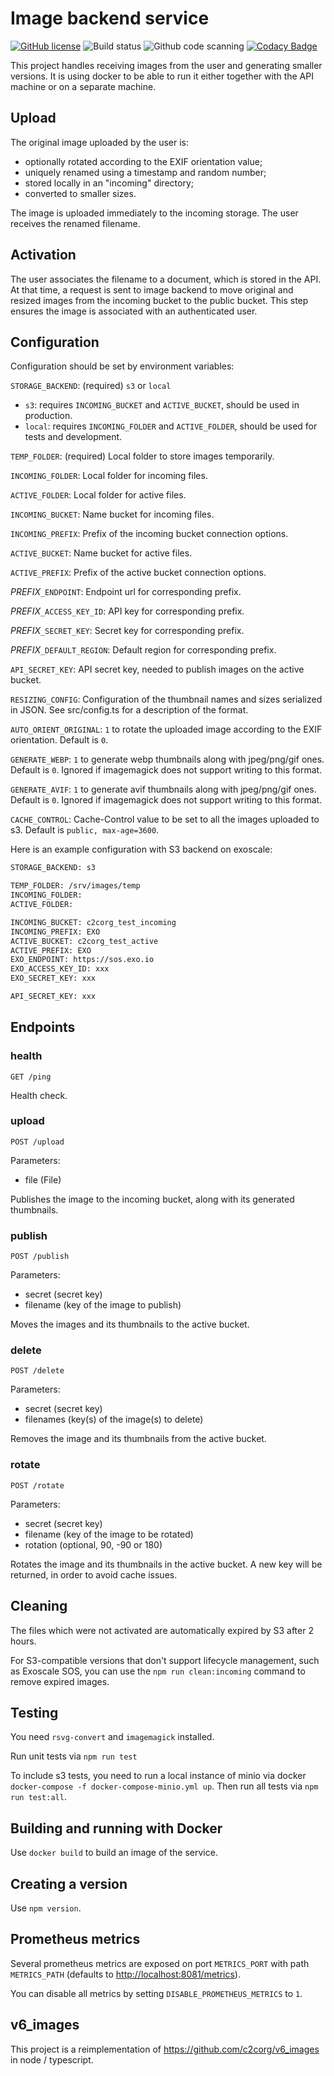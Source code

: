 # Image backend service

[![GitHub license](https://img.shields.io/github/license/c2corg/c2c_images)](https://github.com/c2corg/c2c_images/blob/master/LICENSE)
![Build status](https://github.com/c2corg/c2c_images/actions/workflows/ci.yml/badge.svg)
![Github code scanning](https://github.com/c2corg/c2c_images/actions/workflows/codeql-analysis.yml/badge.svg)
[![Codacy Badge](https://app.codacy.com/project/badge/Coverage/95980766784c4f99865629175b4c96b6)](https://www.codacy.com/gh/c2corg/c2c_images/dashboard)

This project handles receiving images from the user and generating smaller
versions. It is using docker to be able to run it either together with the
API machine or on a separate machine.

## Upload

The original image uploaded by the user is:

- optionally rotated according to the EXIF orientation value;
- uniquely renamed using a timestamp and random number;
- stored locally in an "incoming" directory;
- converted to smaller sizes.

The image is uploaded immediately to the incoming storage.
The user receives the renamed filename.

## Activation

The user associates the filename to a document, which is stored in the API.
At that time, a request is sent to image backend to move original and resized
images from the incoming bucket to the public bucket. This step ensures the
image is associated with an authenticated user.

## Configuration

Configuration should be set by environment variables:

`STORAGE_BACKEND`: (required) `s3` or `local`

- `s3`: requires `INCOMING_BUCKET` and `ACTIVE_BUCKET`, should be used in
  production.
- `local`: requires `INCOMING_FOLDER` and `ACTIVE_FOLDER`, should be used
  for tests and development.

`TEMP_FOLDER`: (required) Local folder to store images temporarily.

`INCOMING_FOLDER`: Local folder for incoming files.

`ACTIVE_FOLDER`: Local folder for active files.

`INCOMING_BUCKET`: Name bucket for incoming files.

`INCOMING_PREFIX`: Prefix of the incoming bucket connection options.

`ACTIVE_BUCKET`: Name bucket for active files.

`ACTIVE_PREFIX`: Prefix of the active bucket connection options.

_PREFIX_`_ENDPOINT`: Endpoint url for corresponding prefix.

_PREFIX_`_ACCESS_KEY_ID`: API key for corresponding prefix.

_PREFIX_`_SECRET_KEY`: Secret key for corresponding prefix.

_PREFIX_`_DEFAULT_REGION`: Default region for corresponding prefix.

`API_SECRET_KEY`: API secret key, needed to publish images on the active
bucket.

`RESIZING_CONFIG`: Configuration of the thumbnail names and sizes serialized
in JSON. See src/config.ts for a description of the format.

`AUTO_ORIENT_ORIGINAL`: `1` to rotate the uploaded image according to the
EXIF orientation. Default is `0`.

`GENERATE_WEBP`: `1` to generate webp thumbnails along with jpeg/png/gif
ones. Default is `0`. Ignored if imagemagick does not support writing
to this format.

`GENERATE_AVIF`: `1` to generate avif thumbnails along with jpeg/png/gif
ones. Default is `0`. Ignored if imagemagick does not support writing
to this format.

`CACHE_CONTROL`: Cache-Control value to be set to all the images uploaded
to s3. Default is `public, max-age=3600`.

Here is an example configuration with S3 backend on exoscale:

```bash
STORAGE_BACKEND: s3

TEMP_FOLDER: /srv/images/temp
INCOMING_FOLDER:
ACTIVE_FOLDER:

INCOMING_BUCKET: c2corg_test_incoming
INCOMING_PREFIX: EXO
ACTIVE_BUCKET: c2corg_test_active
ACTIVE_PREFIX: EXO
EXO_ENDPOINT: https://sos.exo.io
EXO_ACCESS_KEY_ID: xxx
EXO_SECRET_KEY: xxx

API_SECRET_KEY: xxx
```

## Endpoints

### health

`GET /ping`

Health check.

### upload

`POST /upload`

Parameters:

- file (File)

Publishes the image to the incoming bucket, along with its generated
thumbnails.

### publish

`POST /publish`

Parameters:

- secret (secret key)
- filename (key of the image to publish)

Moves the images and its thumbnails to the active bucket.

### delete

`POST /delete`

Parameters:

- secret (secret key)
- filenames (key(s) of the image(s) to delete)

Removes the image and its thumbnails from the active bucket.

### rotate

`POST /rotate`

Parameters:

- secret (secret key)
- filename (key of the image to be rotated)
- rotation (optional, 90, -90 or 180)

Rotates the image and its thumbnails in the active bucket.
A new key will be returned, in order to avoid cache issues.

## Cleaning

The files which were not activated are automatically expired by S3 after 2
hours.

For S3-compatible versions that don't support lifecycle management, such as
Exoscale SOS, you can use the `npm run clean:incoming` command to remove
expired images.

## Testing

You need `rsvg-convert` and `imagemagick` installed.

Run unit tests via `npm run test`

To include s3 tests, you need to run a local instance of minio via docker
`docker-compose -f docker-compose-minio.yml up`.
Then run all tests via `npm run test:all`.

## Building and running with Docker

Use `docker build` to build an image of the service.

## Creating a version

Use `npm version`.

## Prometheus metrics

Several prometheus metrics are exposed on port `METRICS_PORT` with path
`METRICS_PATH` (defaults to <http://localhost:8081/metrics>).

You can disable all metrics by setting `DISABLE_PROMETHEUS_METRICS` to `1`.

## v6_images

This project is a reimplementation of <https://github.com/c2corg/v6_images>
in node / typescript.
